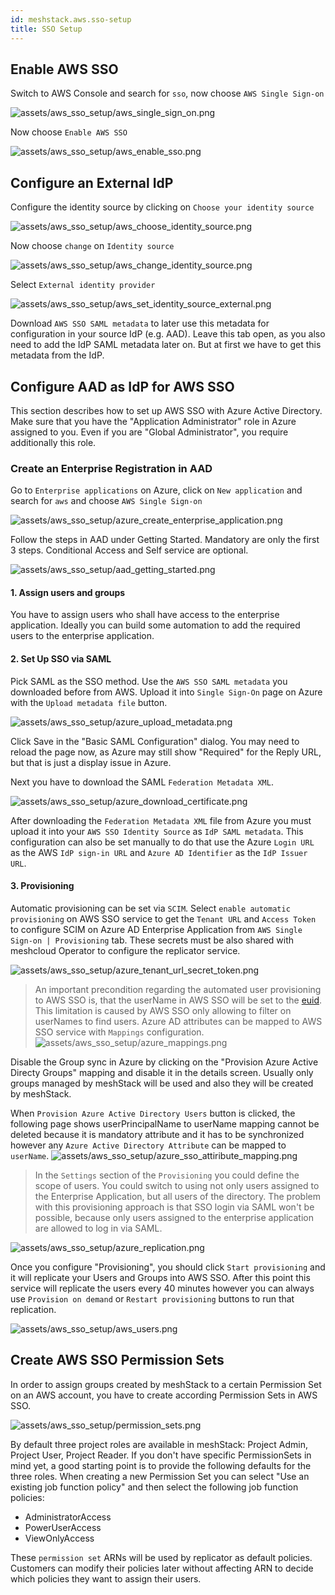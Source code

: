 ```yaml
---
id: meshstack.aws.sso-setup
title: SSO Setup
---
```


## Enable AWS SSO

Switch to AWS Console and search for `sso`, now choose `AWS Single Sign-on`

![assets/aws_sso_setup/aws_single_sign_on.png](assets/aws_sso_setup/aws_single_sign_on.png)

Now choose `Enable AWS SSO`

![assets/aws_sso_setup/aws_enable_sso.png](assets/aws_sso_setup/aws_enable_sso.png)

## Configure an External IdP

Configure the identity source by clicking on `Choose your identity source`

![assets/aws_sso_setup/aws_choose_identity_source.png](assets/aws_sso_setup/aws_choose_identity_source.png)

Now choose `change` on `Identity source`

![assets/aws_sso_setup/aws_change_identity_source.png](assets/aws_sso_setup/aws_change_identity_source.png)

Select `External identity provider`

![assets/aws_sso_setup/aws_set_identity_source_external.png](assets/aws_sso_setup/aws_set_identity_source_external.png)

Download `AWS SSO SAML metadata` to later use this metadata for configuration in your source IdP (e.g. AAD). Leave this tab open, as you also need to add the IdP SAML metadata later on. But at first we have to get this metadata from the IdP.

## Configure AAD as IdP for AWS SSO

This section describes how to set up AWS SSO with Azure Active Directory. Make sure that you have the "Application Administrator" role in Azure assigned to you. Even if you are "Global Administrator", you require additionally this role.

### Create an Enterprise Registration in AAD

Go to `Enterprise applications` on Azure, click on `New application` and search for `aws` and choose `AWS Single Sign-on`

![assets/aws_sso_setup/azure_create_enterprise_application.png](assets/aws_sso_setup/azure_create_enterprise_application.png)

Follow the steps in AAD under Getting Started. Mandatory are only the first 3 steps. Conditional Access and Self service are optional.

![assets/aws_sso_setup/aad_getting_started.png](assets/aws_sso_setup/aad_getting_started.png)

#### 1. Assign users and groups

You have to assign users who shall have access to the enterprise application. Ideally you can build some automation to add the required users to the enterprise application.

#### 2. Set Up SSO via SAML

Pick SAML as the SSO method. Use the `AWS SSO SAML metadata` you downloaded before from AWS. Upload it into `Single Sign-On` page on Azure with the `Upload metadata file` button.

![assets/aws_sso_setup/azure_upload_metadata.png](assets/aws_sso_setup/azure_upload_metadata.png)

Click Save in the "Basic SAML Configuration" dialog. You may need to reload the page now, as Azure may still show "Required" for the Reply URL, but that is just a display issue in Azure.

Next you have to download the SAML `Federation Metadata XML`.

![assets/aws_sso_setup/azure_download_certificate.png](assets/aws_sso_setup/azure_download_certificate.png)

After downloading the `Federation Metadata XML` file from Azure you must upload it into your `AWS SSO Identity Source` as `IdP SAML metadata`. This configuration can also be set manually to do that use the Azure `Login URL` as the AWS `IdP sign-in URL` and `Azure AD Identifier` as the `IdP Issuer URL`.

#### 3. Provisioning

Automatic provisioning can be set via `SCIM`. Select `enable automatic provisioning` on AWS SSO service to get the `Tenant URL` and `Access Token` to configure SCIM on Azure AD Enterprise Application from `AWS Single Sign-on | Provisioning` tab. These secrets must be also shared with meshcloud Operator to configure the replicator service.

![assets/aws_sso_setup/azure_tenant_url_secret_token.png](assets/aws_sso_setup/azure_tenant_url_secret_token.png)

> An important precondition regarding the automated user provisioning to AWS SSO is, that the userName in AWS SSO will be set to the [euid](meshstack.identity-federation.md#externally-provisioned-identities). This limitation is caused by AWS SSO only allowing to filter on userNames to find users. Azure AD attributes can be mapped to AWS SSO service with `Mappings` configuration.
![assets/aws_sso_setup/azure_mappings.png](assets/aws_sso_setup/azure_mappings.png)

Disable the Group sync in Azure by clicking on the "Provision Azure Active Directy Groups" mapping and disable it in the details screen. Usually only groups managed by meshStack will be used and also they will be created by meshStack.

When `Provision Azure Active Directory Users` button is clicked, the following page shows userPrincipalName to userName mapping cannot be deleted because it is mandatory attribute and it has to be synchronized however any `Azure Active Directory Attribute` can be mapped to `userName`.
![assets/aws_sso_setup/azure_sso_attiribute_mapping.png](assets/aws_sso_setup/azure_sso_attiribute_mapping.png)

> In the `Settings` section of the `Provisioning` you could define the scope of users. You could switch to using not only users assigned to the Enterprise Application, but all users of the directory. The problem with this provisioning approach is that SSO login via SAML won't be possible, because only users assigned to the enterprise application are allowed to log in via SAML.

![assets/aws_sso_setup/azure_replication.png](assets/aws_sso_setup/azure_replication.png)

Once you configure "Provisioning", you should click `Start provisioning` and it will replicate your Users and Groups into AWS SSO. After this point this service will replicate the users every 40 minutes however you can always use `Provision on demand` or `Restart provisioning` buttons to run that replication.

![assets/aws_sso_setup/aws_users.png](assets/aws_sso_setup/aws_users.png)

## Create AWS SSO Permission Sets

In order to assign groups created by meshStack to a certain Permission Set on an AWS account, you have to create according Permission Sets in AWS SSO.

![assets/aws_sso_setup/permission_sets.png](assets/aws_sso_setup/permission_sets.png)

By default three project roles are available in meshStack: Project Admin, Project User, Project Reader. If you don't have
specific PermissionSets in mind yet, a good starting point is to provide the following defaults for the three roles. When creating
a new Permission Set you can select "Use an existing job function policy" and then select the following job function policies:

- AdministratorAccess
- PowerUserAccess
- ViewOnlyAccess

These `permission set` ARNs will be used by replicator as default policies. Customers can modify their policies later without affecting ARN to decide which policies they want to assign their users.

